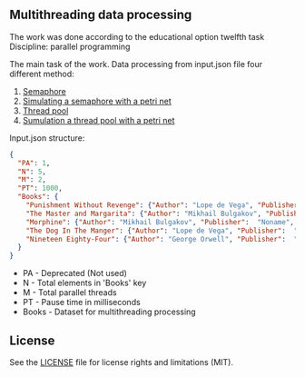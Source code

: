 ## Multithreading data processing 
The work was done according to the educational option twelfth task
Discipline: parallel programming

The main task of the work. Data processing from input.json file four different method:
1. [Semaphore](semaphore.py)
2. [Simulating a semaphore with a petri net](semaphorePetri.py)
3. [Thread pool](pool.py)
4. [Sumulation a thread pool with a petri net](poolPetri.py)

Input.json structure:
```json
{
  "PA": 1,
  "N": 5,
  "M": 2,
  "PT": 1000,
  "Books": {
    "Punishment Without Revenge": {"Author": "Lope de Vega", "Publisher":  "Oberon Books", "Year": 1631, "Total pages": 96},
    "The Master and Margarita": {"Author": "Mikhail Bulgakov", "Publisher":  "YMCA Press", "Year": 1967, "Total pages": 402},
    "Morphine": {"Author": "Mikhail Bulgakov", "Publisher":  "Noname", "Year": 1926, "Total pages": 333},
    "The Dog In The Manger": {"Author": "Lope de Vega", "Publisher":  "Oberon Books", "Year": 1618, "Total pages": 128},
    "Nineteen Eighty-Four": {"Author": "George Orwell", "Publisher":  "Secker & Warburg", "Year": 1949, "Total pages": 328}
  }
}
```
 * PA - Deprecated (Not used)
 * N - Total elements in 'Books' key
 * M - Total parallel threads
 * PT - Pause time in milliseconds
 * Books - Dataset for multithreading processing

## License

See the [LICENSE](LICENSE) file for license rights and limitations (MIT).

